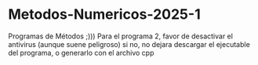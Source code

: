 # Metodos-Numericos-2025-1
Programas de Métodos ;)))
Para el programa 2, favor de desactivar el antivirus (aunque suene peligroso) si no, no dejara descargar el ejecutable del programa, o generarlo con el archivo cpp
